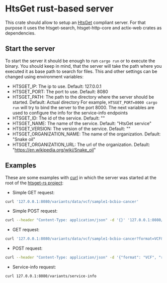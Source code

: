 # HtsGet rust-based server
This crate should allow to setup an [HtsGet](http://samtools.github.io/hts-specs/htsget.html) compliant server. For that purpose it uses the htsget-search, htsget-http-core and actix-web crates as dependencies.
## Start the server
To start the server it should be enough to run `cargo run` or to execute the binary. You should keep in mind, that the server will take the path where you executed it as base path to search for files. This and other settings can be changed using environment variables:
* HTSGET_IP: The ip to use. Default: 127.0.0.1
* HTSGET_PORT: The port to use. Default: 8080
* HTSGET_PATH: The path to the directory where the server should be started. Default: Actual directory
For example, `HTSGET_PORT=8000 cargo run` will try to bind the server to the port 8000.
The next variables are used to configure the info for the service-info endpoints
* HTSGET_ID: The id of the service. Default: ""
* HTSGET_NAME: The name of the service. Default: "HtsGet service"
* HTSGET_VERSION: The version of the service. Default: ""
* HTSGET_ORGANIZATION_NAME: The name of the organization. Default: "Snake oil"
* HTSGET_ORGANIZATION_URL: The url of the organization. Default: "https://en.wikipedia.org/wiki/Snake_oil"
## Examples
These are some examples with [curl](https://github.com/curl/curl) in which the server was started at the root of the [htsget-rs project](https://github.com/umccr/htsget-rs):
* Simple GET request:
```bash
curl '127.0.0.1:8080/variants/data/vcf/sample1-bcbio-cancer'
```
* Simple POST request:
```bash
curl --header "Content-Type: application/json" -d '{}' '127.0.0.1:8080/variants/data/vcf/sample1-bcbio-cancer'
```
* GET request:
```bash
curl '127.0.0.1:8080/variants/data/vcf/sample1-bcbio-cancer?format=VCF&class=header'
```
* POST request:
```bash
curl --header "Content-Type: application/json" -d '{"format": "VCF", "regions": [{"referenceName": "chrM"}]}' '127.0.0.1:8080/variants/data/vcf/sample1-bcbio-cancer'
```
* Service-info request:
```bash
curl 127.0.0.1:8080/variants/service-info
```
